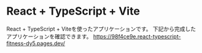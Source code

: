 # React + TypeScript + Vite

React + TypeScript + Viteを使ったアプリケーションです。
下記から完成したアプリケーションを確認できます。
https://98f4ce9e.react-typescript-fitness-dy5.pages.dev/
